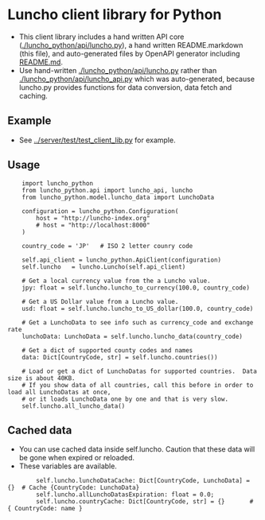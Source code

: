 # Luncho client library for Python

- This client library includes a hand written API core ([./luncho_python/api/luncho.py](./luncho_python/api/luncho.py)), a hand written
  README.markdown (this file), and auto-generated files by OpenAPI generator including [README.md](./README.md).
- Use hand-written [./luncho_python/api/luncho.py](./luncho_python/api/luncho.py) rather than
  [./luncho_python/api/luncho_api.py](./luncho_python/api/luncho_api.py) which was auto-generated,
  because luncho.py provides functions for data conversion, data fetch and caching.


## Example

  - See [../server/test/test_client_lib.py](../server/test/test_client_lib.py) for example.

## Usage

```
    import luncho_python
    from luncho_python.api import luncho_api, luncho
    from luncho_python.model.luncho_data import LunchoData

    configuration = luncho_python.Configuration(
        host = "http://luncho-index.org"
        # host = "http://localhost:8000"
    )

    country_code = 'JP'   # ISO 2 letter counry code

    self.api_client = luncho_python.ApiClient(configuration)
    self.luncho   = luncho.Luncho(self.api_client)

    # Get a local currency value from the a Luncho value.
    jpy: float = self.luncho.luncho_to_currency(100.0, country_code)

    # Get a US Dollar value from a Luncho value.
    usd: float = self.luncho.luncho_to_US_dollar(100.0, country_code)

    # Get a LunchoData to see info such as currency_code and exchange rate
    lunchoData: LunchoData = self.luncho.luncho_data(country_code)

    # Get a dict of supported county codes and names
    data: Dict[CountryCode, str] = self.luncho.countries())

    # Load or get a dict of LunchoDatas for supported countries.  Data size is about 40KB.
    # If you show data of all countries, call this before in order to load all LunchoDatas at once,
    # or it loads LunchoData one by one and that is very slow.
    self.luncho.all_luncho_data()
```

## Cached data

  - You can use cached data inside self.luncho. Caution that these data will be gone when expired or
    reloaded.
  - These variables are available.

```
        self.luncho.lunchoDataCache: Dict[CountryCode, LunchoData] = {}  # Cache {CountryCode: LunchoData}
        self.luncho.allLunchoDatasExpiration: float = 0.0;
        self.luncho.countryCache: Dict[CountryCode, str] = {}       # { CountryCode: name }
```
